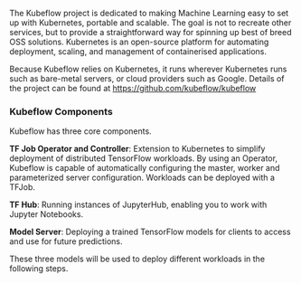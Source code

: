 The Kubeflow project is dedicated to making Machine Learning easy to set up with Kubernetes, portable and scalable. The goal is not to recreate other services, but to provide a straightforward way for spinning up best of breed OSS solutions. Kubernetes is an open-source platform for automating deployment, scaling, and management of containerised applications.

Because Kubeflow relies on Kubernetes, it runs wherever Kubernetes runs such as bare-metal servers, or cloud providers such as Google. Details of the project can be found at https://github.com/kubeflow/kubeflow

### Kubeflow Components

Kubeflow has three core components.

__TF Job Operator and Controller__: Extension to Kubernetes to simplify deployment of distributed TensorFlow workloads. By using an Operator, Kubeflow is capable of automatically configuring the master, worker and parameterized server configuration. Workloads can be deployed with a TFJob.

__TF Hub__: Running instances of JupyterHub, enabling you to work with Jupyter Notebooks.

__Model Server__: Deploying a trained TensorFlow models for clients to access and use for future predictions.

These three models will be used to deploy different workloads in the following steps.
